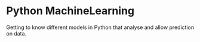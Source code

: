 # Python MachineLearning
Getting to know different models in Python that analyse and allow prediction on data.
